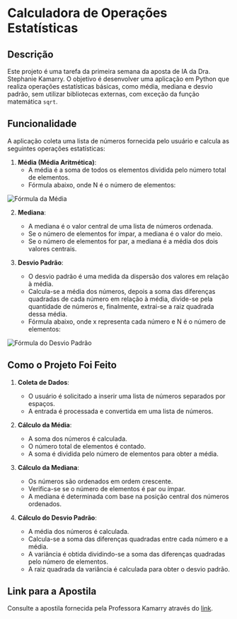 # Calculadora de Operações Estatísticas

## Descrição

Este projeto é uma tarefa da primeira semana da aposta de IA da Dra. Stephanie Kamarry. O objetivo é desenvolver uma aplicação em Python que realiza operações estatísticas básicas, como média, mediana e desvio padrão, sem utilizar bibliotecas externas, com exceção da função matemática `sqrt`.

## Funcionalidade

A aplicação coleta uma lista de números fornecida pelo usuário e calcula as seguintes operações estatísticas:

1. **Média (Média Aritmética)**:
   - A média é a soma de todos os elementos dividida pelo número total de elementos.
   - Fórmula abaixo, onde N é o número de elementos: 

![Fórmula da Média](https://i.imgur.com/mFBoijP.jpg)

2. **Mediana**:
   - A mediana é o valor central de uma lista de números ordenada.
   - Se o número de elementos for ímpar, a mediana é o valor do meio.
   - Se o número de elementos for par, a mediana é a média dos dois valores centrais.

3. **Desvio Padrão**:
   - O desvio padrão é uma medida da dispersão dos valores em relação à média.
   - Calcula-se a média dos números, depois a soma das diferenças quadradas de cada número em relação à média, divide-se pela quantidade de números e, finalmente, extrai-se a raiz quadrada dessa média.
   - Fórmula abaixo, onde x representa cada número e N é o número de elementos:

![Fórmula do Desvio Padrão](https://i.imgur.com/rcfp6vk.png)

## Como o Projeto Foi Feito

1. **Coleta de Dados**:
   - O usuário é solicitado a inserir uma lista de números separados por espaços.
   - A entrada é processada e convertida em uma lista de números.

2. **Cálculo da Média**:
   - A soma dos números é calculada.
   - O número total de elementos é contado.
   - A soma é dividida pelo número de elementos para obter a média.

3. **Cálculo da Mediana**:
   - Os números são ordenados em ordem crescente.
   - Verifica-se se o número de elementos é par ou ímpar.
   - A mediana é determinada com base na posição central dos números ordenados.

4. **Cálculo do Desvio Padrão**:
   - A média dos números é calculada.
   - Calcula-se a soma das diferenças quadradas entre cada número e a média.
   - A variância é obtida dividindo-se a soma das diferenças quadradas pelo número de elementos.
   - A raiz quadrada da variância é calculada para obter o desvio padrão.

## Link para a Apostila

Consulte a apostila fornecida pela Professora Kamarry através do [link](https://docs.google.com/document/d/1E15j1WMReA4unM3atGOMGEvwEaN5kylx22nWoz2DffQ/edit#heading=h.4r9g73p14p37).
